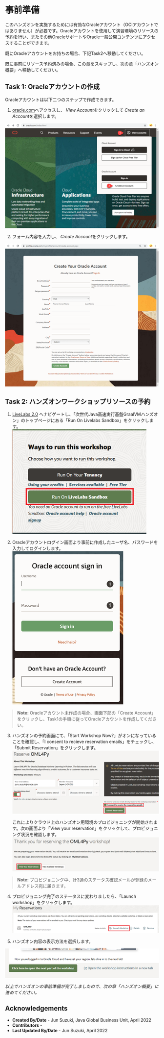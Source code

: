 # 事前準備


このハンズオンを実施するためには有効なOracleアカウント（OCIアカウントではありません）が必要です。Oracleアカウントを使用して演習環境のリソースの予約を行い、またその他OracleサポートやOracle一般公開コンテンツにアクセスすることができます。

既にOracleアカウントをお持ちの場合、下記Task2へ移動してください。  

既に事前にリソース予約済みの場合、この章をスキップし、次の章「ハンズオン概要」へ移動してください。
##   
   

## Task 1: Oracleアカウントの作成

Oracleアカウントは以下二つのステップで作成できます。

1. [oracle.com](https://www.oracle.com/index.html)へアクセスし、 *View Account*をクリックして *Create an Account*を選択します。

  ![](images/create-account-oracle-1.png " ")

2. フォーム内容を入力し、 *Create Account*をクリックします。

  ![](images/create-account-oracle-2.png " ")

## Task 2: ハンズオンワークショップリソースの予約

1. [LiveLabs 2.0](http://bit.ly/golivelabs) へナビゲートし、「次世代Java高速実行基盤GraalVMハンズオン」のトップページにある「Run On Livelabs Sandbox」をクリックします。
　![](images/run-on-livelabs.png)

2. Oracleアカウントログイン画面より事前に作成したユーザ名、パスワードを入力してログインします。
　![](images/run-on-livelabs2.png)

 > **Note:** Oracleアカウント未作成の場合、画面下部の「Create Account」をクリックし、Task1の手順に従ってOracleアカウントを作成してください。

3. ハンズオンの予約画面にて、「Start Workshop Now?」がオンになっていることを確認し、「I consent to recieve reservation emails」をチェックし、「Submit Reservation」をクリックします。
　![](images/run-on-livelabs3.png)
   
   これによりクラウド上のハンズオン用環境のプロビジョニングが開始されます。次の画面より「View your reservation」をクリックして、プロビジョニング状況を確認します。
　![](images/run-on-livelabs4.png)
> **Note:** プロビジョニング中、計3通のステータス確認メールが登録のメールアドレス宛に届きます。

4. プロビジョニング完了のステータスに変わりましたら、「Launch workshop」をクリックします。
　![](images/run-on-livelabs5.png)

5. ハンズオン内容の表示方法を選択します。

  ![](images/open-workshop.png " ")

*以上でハンズオンの事前準備が完了しましたので、次の章「ハンズオン概要」に進めてください。*

## Acknowledgements

- **Created By/Date** - Jun Suzuki, Java Global Business Unit, April 2022
- **Contributors** - 
- **Last Updated By/Date** - Jun Suzuki, April 2022
